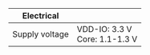  Electrical    |  []() 
---------------|-------
Supply voltage | VDD-IO: 3.3 V <br> Core: 1.1-1.3 V
